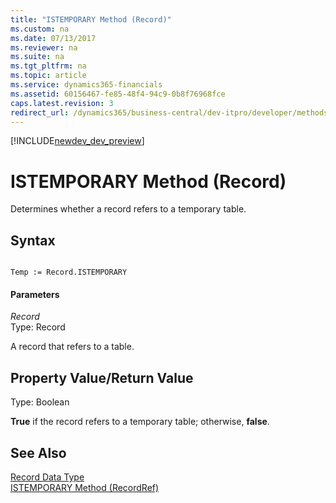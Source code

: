 ```yaml
---
title: "ISTEMPORARY Method (Record)"
ms.custom: na
ms.date: 07/13/2017
ms.reviewer: na
ms.suite: na
ms.tgt_pltfrm: na
ms.topic: article
ms.service: dynamics365-financials
ms.assetid: 60156467-fe85-48f4-94c9-0b8f76968fce
caps.latest.revision: 3
redirect_url: /dynamics365/business-central/dev-itpro/developer/methods/devenv-al-method-reference
---
```


[!INCLUDE[newdev_dev_preview](../includes/newdev_dev_preview.md)]

# ISTEMPORARY Method (Record)
Determines whether a record refers to a temporary table.  
  
## Syntax  
  
```  
  
Temp := Record.ISTEMPORARY  
```  
  
#### Parameters  
 *Record*  
 Type: Record  
  
 A record that refers to a table.  
  
## Property Value/Return Value  
 Type: Boolean  
  
 **True** if the record refers to a temporary table; otherwise, **false**.  
  
## See Also  
 [Record Data Type](../datatypes/devenv-Record-Data-Type.md)   
 [ISTEMPORARY Method \(RecordRef\)](devenv-ISTEMPORARY-Method-RecordRef.md)